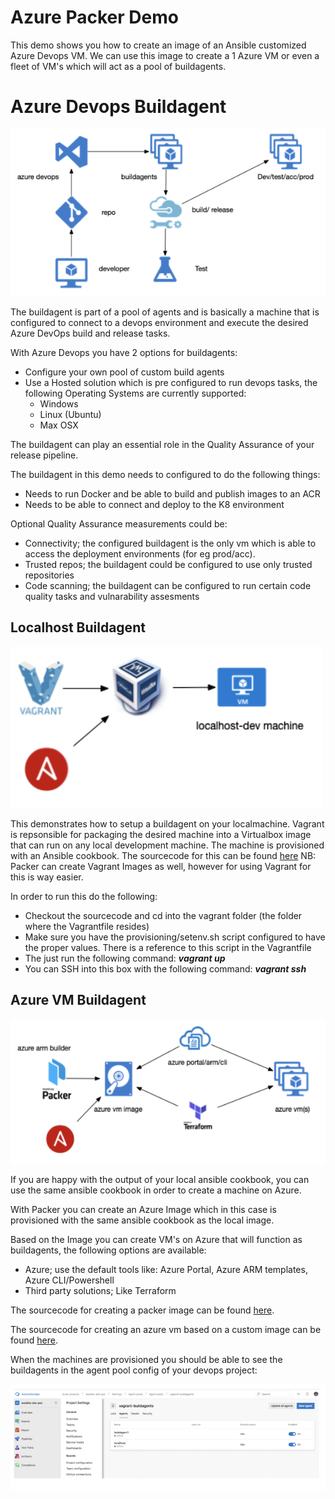 # Azure Packer Demo

This demo shows you how to create an image of an Ansible customized Azure Devops VM. We can use this image to create a 1 Azure VM or even a fleet of VM's which will act as a pool of buildagents.

# Azure Devops Buildagent
![](pics/2019-06-19-14-12-06.png)

The buildagent is part of a pool of agents and is basically a machine that is configured to connect to a devops environment and execute the desired Azure DevOps build and release  tasks.

With Azure Devops you have 2 options for buildagents:
- Configure your own pool of custom build agents
- Use a Hosted solution which is pre configured to run devops tasks, the following Operating Systems are currently supported:
  - Windows
  - Linux (Ubuntu)
  - Max OSX

The buildagent can play an essential role in the Quality Assurance of your release pipeline.

The buildagent in this demo needs to configured to do the following things:
- Needs to run Docker and be able to build and publish images to an ACR
- Needs to be able to connect and deploy to the K8 environment

Optional Quality Assurance measurements could be:
- Connectivity; the configured buildagent is the only vm which is able to access the deployment environments (for eg prod/acc).
- Trusted repos; the buildagent could be configured to use only trusted repositories
- Code scanning; the buildagent can be configured to run certain code quality tasks and vulnarability assesments

## Localhost Buildagent

![](pics/2019-06-19-14-15-30.png)

This demonstrates how to setup a buildagent on your localmachine. Vagrant is repsonsible for packaging the desired machine into a Virtualbox image that can run on any local development machine. The machine is provisioned with an Ansible cookbook. The sourcecode for this can be found [here](https://github.com/chrisvugrinec/azure-packer-demo/tree/master/buildagent/vagrant)
NB: Packer can create Vagrant Images as well, however for using Vagrant for this is way easier.

In order to run this do the following:
- Checkout the sourcecode and cd into the vagrant folder (the folder where the Vagrantfile resides)
- Make sure you have the provisioning/setenv.sh script configured to have the proper values. There is a reference to this script in the Vagrantfile
- The just run the following command: **_vagrant up_**
- You can SSH into this box with the following command: **_vagrant ssh_**

## Azure VM Buildagent

![](pics/2019-06-19-14-16-36.png)

If you are happy with the output of your local ansible cookbook, you can use the same ansible cookbook in order to create a machine on Azure.

With Packer you can create an Azure Image which in this case is provisioned with the same ansible cookbook as the local image.

Based on the Image you can create VM's on Azure that will function as buildagents, the following options are available:
- Azure; use the default tools like: Azure Portal, Azure ARM templates, Azure CLI/Powershell 
- Third party solutions; Like Terraform

The sourcecode for creating a packer image can be found [here](https://github.com/chrisvugrinec/azure-packer-demo/tree/master/buildagent/packer).

The sourcecode for creating an azure vm based on a custom image can be found [here](https://github.com/chrisvugrinec/azure-packer-demo/tree/master/buildagent/terraform).

When the machines are provisioned you should be able to see the buildagents in the agent pool config of your devops project:

![](pics/2019-06-19-14-18-37.png)
